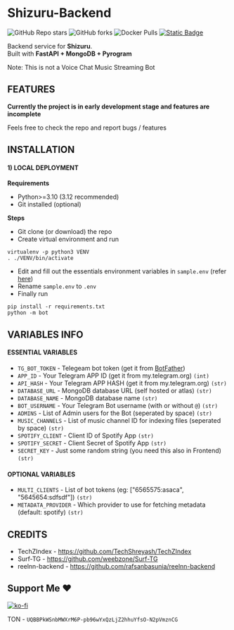 
# Shizuru-Backend
![GitHub Repo stars](https://img.shields.io/github/stars/vinayak-7-0-3/Shizuru-Backend?style=for-the-badge)
![GitHub forks](https://img.shields.io/github/forks/vinayak-7-0-3/Shizuru-Backend?style=for-the-badge)
![Docker Pulls](https://img.shields.io/docker/pulls/weebzbots/shizuru-backenda?style=for-the-badge)
[![Static Badge](https://img.shields.io/badge/support-pink?style=for-the-badge)](https://t.me/weebzgroup)

Backend service for **Shizuru**.  
Built with **FastAPI + MongoDB + Pyrogram**

Note: This is not a Voice Chat Music Streaming Bot

## FEATURES

**Currently the project is in early development stage and features are incomplete**

Feels free to check the repo and report bugs / features

## INSTALLATION


#### 1) LOCAL DEPLOYMENT

**Requirements**
- Python>=3.10 (3.12 recommended) 
- Git installed (optional)

**Steps**
- Git clone (or download) the repo
- Create virtual environment and run
```
virtualenv -p python3 VENV
. ./VENV/bin/activate
```
- Edit and fill out the essentials environment variables in `sample.env` (refer [here](#variables-info))
- Rename `sample.env` to `.env`
- Finally run
```
pip install -r requirements.txt
python -m bot
```

## VARIABLES INFO

#### ESSENTIAL VARIABLES
- `TG_BOT_TOKEN` - Telegeam bot token (get it from [BotFather](https://t.me/BotFather))
- `APP_ID` - Your Telegram APP ID (get it from my.telegram.org) `(int)`
- `API_HASH` - Your Telegram APP HASH (get it from my.telegram.org) `(str)`
- `DATABASE_URL` - MongoDB database URL (self hosted or atlas) `(str)`
- `DATABASE_NAME` - MongoDB database name `(str)`
- `BOT_USERNAME` - Your Telegram Bot username (with or without `@`) `(str)`
- `ADMINS` - List of Admin users for the Bot (seperated by space) `(str)`
- `MUSIC_CHANNELS` - List of music channel ID for indexing files (seperated by space) `(str)`
- `SPOTIFY_CLIENT` - Client ID of Spotify App `(str)`
- `SPOTIFY_SECRET` - Client Secret of Spotify App `(str)`
- `SECRET_KEY` - Just some random string (you need this also in Frontend) `(str)`

#### OPTIONAL VARIABLES
- `MULTI_CLIENTS` - List of bot tokens (eg: ["6565575:asaca", "5645654:sdfsdf"]) `(str)`
- `METADATA_PROVIDER` - Which provider to use for fetching metadata (default: spotify) `(str)`

## CREDITS
- TechZIndex - https://github.com/TechShreyash/TechZIndex
- Surf-TG - https://github.com/weebzone/Surf-TG
- reelnn-backend - https://github.com/rafsanbasunia/reelnn-backend

## Support Me ❤️
[![ko-fi](https://ko-fi.com/img/githubbutton_sm.svg)](https://ko-fi.com/I2I7FWQZ4)

TON - `UQBBPkWSnbMWXrM6P-pb96wYxQzLjZ2hhuYfsO-N2pVmznCG`
